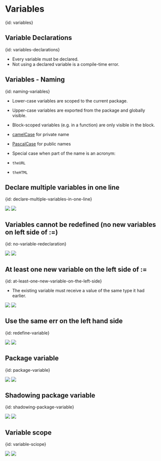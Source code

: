 # Variables
{id: variables}

## Variable Declarations
{id: variables-declarations}

* Every variable must be declared.
* Not using a declared variable is a compile-time error.

## Variables - Naming
{id: naming-variables}

* Lower-case variables are scoped to the current package.
* Upper-case variables are exported from the package and globally visible.
* Block-scoped variables (e.g. in a function) are only visible in the block.

* [camelCase](https://en.wikipedia.org/wiki/Camel_case) for private name
* [PascalCase](https://wiki.c2.com/?PascalCase) for public names

* Special case when part of the name is an acronym:
* `theURL`
* `theHTML`


## Declare multiple variables in one line
{id: declare-multiple-variables-in-one-line}

![](examples/declare-multiple-variables/declare_multiple_variables.go)
![](examples/declare-multiple-variables/declare_multiple_variables.out)


## Variables cannot be redefined (no new variables on left side of :=)
{id: no-variable-redeclaration}

![](examples/redefine-variable-fail/redefine_variable_fail.go)
![](examples/redefine-variable-fail/redefine_variable_fail.out)


## At least one new variable on the left side of :=
{id: at-least-one-new-variable-on-the-left-side}

* The existing variable must receive a value of the same type it had earlier.

![](examples/new-variable-on-the-left/new_variable_on_the_left.go)
![](examples/new-variable-on-the-left/new_variable_on_the_left.out)


## Use the same err on the left hand side
{id: redefine-variable}

![](examples/redefine-variable/redefine_variable.go)
![](examples/redefine-variable/redefine_variable.out)


## Package variable
{id: package-variable}

![](examples/package-variables/package_variables.go)
![](examples/package-variables/package_variables.out)


## Shadowing package variable
{id: shadowing-package-variable}

![](examples/shadowing-package-variable/shadowing_package_variable.go)
![](examples/shadowing-package-variable/shadowing_package_variable.out)



## Variable scope
{id: variable-sciope}

![](examples/variable-scope/variable_scope.go)
![](examples/variable-scope/variable_scope.out)

